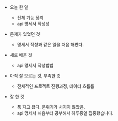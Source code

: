 - 오늘 한 일
    - 전체 기능 정리
    - api 명세서 작성성

- 문제가 있었던 것
    - 명세서 작성과 같은 일을 처음 해봤다.

- 새로 배운 것
    - api 명세서 작성법법

- 아직 잘 모르는 것, 부족한 것
    - 전체적인 프로젝트 진행과정, 데이터 흐름름

- 잘 한 것
    - 푹 자고 왔다. 분위기가 처지지 않았음.
    - api 명세서 처음부터 공부해서 하루종일 집중했습니다.
